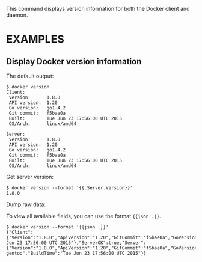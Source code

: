 This command displays version information for both the Docker client and 
daemon. 

# EXAMPLES

## Display Docker version information

The default output:

    $ docker version
	Client:
	 Version:      1.8.0
	 API version:  1.20
	 Go version:   go1.4.2
	 Git commit:   f5bae0a
	 Built:        Tue Jun 23 17:56:00 UTC 2015
	 OS/Arch:      linux/amd64

	Server:
	 Version:      1.8.0
	 API version:  1.20
	 Go version:   go1.4.2
	 Git commit:   f5bae0a
	 Built:        Tue Jun 23 17:56:00 UTC 2015
	 OS/Arch:      linux/amd64

Get server version:

    $ docker version --format '{{.Server.Version}}'
	1.8.0

Dump raw data:

To view all available fields, you can use the format `{{json .}}`.

    $ docker version --format '{{json .}}'
    {"Client":{"Version":"1.8.0","ApiVersion":"1.20","GitCommit":"f5bae0a","GoVersion":"go1.4.2","Os":"linux","Arch":"amd64","BuildTime":"Tue Jun 23 17:56:00 UTC 2015"},"ServerOK":true,"Server":{"Version":"1.8.0","ApiVersion":"1.20","GitCommit":"f5bae0a","GoVersion":"go1.4.2","Os":"linux","Arch":"amd64","KernelVersion":"3.13.2-gentoo","BuildTime":"Tue Jun 23 17:56:00 UTC 2015"}}
